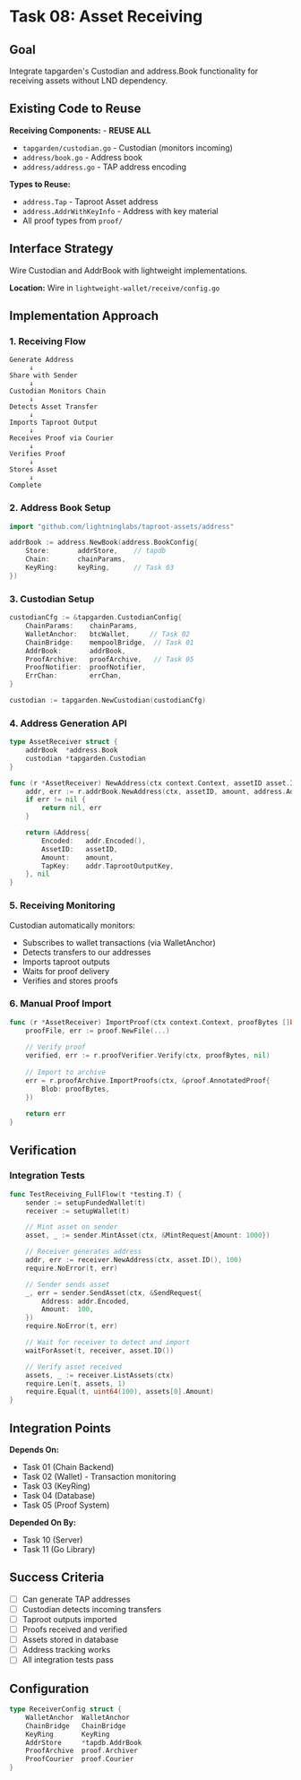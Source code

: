 # Task 08: Asset Receiving

## Goal

Integrate tapgarden's Custodian and address.Book functionality for receiving assets without LND dependency.

## Existing Code to Reuse

**Receiving Components:** - **REUSE ALL**

- `tapgarden/custodian.go` - Custodian (monitors incoming)
- `address/book.go` - Address book
- `address/address.go` - TAP address encoding

**Types to Reuse:**
- `address.Tap` - Taproot Asset address
- `address.AddrWithKeyInfo` - Address with key material
- All proof types from `proof/`

## Interface Strategy

Wire Custodian and AddrBook with lightweight implementations.

**Location:** Wire in `lightweight-wallet/receive/config.go`

## Implementation Approach

### 1. Receiving Flow

```
Generate Address
     ↓
Share with Sender
     ↓
Custodian Monitors Chain
     ↓
Detects Asset Transfer
     ↓
Imports Taproot Output
     ↓
Receives Proof via Courier
     ↓
Verifies Proof
     ↓
Stores Asset
     ↓
Complete
```

### 2. Address Book Setup

```go
import "github.com/lightninglabs/taproot-assets/address"

addrBook := address.NewBook(address.BookConfig{
    Store:       addrStore,    // tapdb
    Chain:       chainParams,
    KeyRing:     keyRing,      // Task 03
})
```

### 3. Custodian Setup

```go
custodianCfg := &tapgarden.CustodianConfig{
    ChainParams:    chainParams,
    WalletAnchor:   btcWallet,     // Task 02  
    ChainBridge:    mempoolBridge,  // Task 01
    AddrBook:       addrBook,
    ProofArchive:   proofArchive,   // Task 05
    ProofNotifier:  proofNotifier,
    ErrChan:        errChan,
}

custodian := tapgarden.NewCustodian(custodianCfg)
```

### 4. Address Generation API

```go
type AssetReceiver struct {
    addrBook  *address.Book
    custodian *tapgarden.Custodian
}

func (r *AssetReceiver) NewAddress(ctx context.Context, assetID asset.ID, amount uint64) (*Address, error) {
    addr, err := r.addrBook.NewAddress(ctx, assetID, amount, address.AddressOptions{})
    if err != nil {
        return nil, err
    }

    return &Address{
        Encoded:   addr.Encoded(),
        AssetID:   assetID,
        Amount:    amount,
        TapKey:    addr.TaprootOutputKey,
    }, nil
}
```

### 5. Receiving Monitoring

Custodian automatically monitors:
- Subscribes to wallet transactions (via WalletAnchor)
- Detects transfers to our addresses
- Imports taproot outputs
- Waits for proof delivery
- Verifies and stores proofs

### 6. Manual Proof Import

```go
func (r *AssetReceiver) ImportProof(ctx context.Context, proofBytes []byte) error {
    proofFile, err := proof.NewFile(...)
    
    // Verify proof
    verified, err := r.proofVerifier.Verify(ctx, proofBytes, nil)
    
    // Import to archive
    err = r.proofArchive.ImportProofs(ctx, &proof.AnnotatedProof{
        Blob: proofBytes,
    })
    
    return err
}
```

## Verification

### Integration Tests

```go
func TestReceiving_FullFlow(t *testing.T) {
    sender := setupFundedWallet(t)
    receiver := setupWallet(t)

    // Mint asset on sender
    asset, _ := sender.MintAsset(ctx, &MintRequest{Amount: 1000})

    // Receiver generates address
    addr, err := receiver.NewAddress(ctx, asset.ID(), 100)
    require.NoError(t, err)

    // Sender sends asset
    _, err = sender.SendAsset(ctx, &SendRequest{
        Address: addr.Encoded,
        Amount:  100,
    })
    require.NoError(t, err)

    // Wait for receiver to detect and import
    waitForAsset(t, receiver, asset.ID())

    // Verify asset received
    assets, _ := receiver.ListAssets(ctx)
    require.Len(t, assets, 1)
    require.Equal(t, uint64(100), assets[0].Amount)
}
```

## Integration Points

**Depends On:**
- Task 01 (Chain Backend)
- Task 02 (Wallet) - Transaction monitoring
- Task 03 (KeyRing)
- Task 04 (Database)
- Task 05 (Proof System)

**Depended On By:**
- Task 10 (Server)
- Task 11 (Go Library)

## Success Criteria

- [ ] Can generate TAP addresses
- [ ] Custodian detects incoming transfers
- [ ] Taproot outputs imported
- [ ] Proofs received and verified
- [ ] Assets stored in database
- [ ] Address tracking works
- [ ] All integration tests pass

## Configuration

```go
type ReceiverConfig struct {
    WalletAnchor  WalletAnchor
    ChainBridge   ChainBridge
    KeyRing       KeyRing
    AddrStore     *tapdb.AddrBook
    ProofArchive  proof.Archiver
    ProofCourier  proof.Courier
}
```
